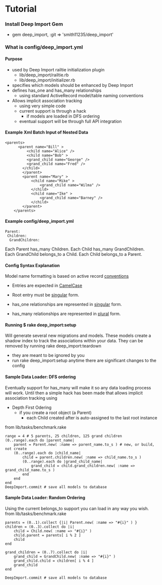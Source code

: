 # Tutorial

### Install Deep Import Gem

- gem deep_import, :git => 'smith11235/deep_import'

### What is config/deep_import.yml

#### Purpose
- used by Deep Import railtie initialization plugin
	- lib/deep_import/railtie.rb
	- lib/deep_import/initializer.rb
- specifies which models should be enhanced by Deep Import
- defines has_one and has_many relationships
	- using standard ActiveRecord model/table naming conventions
- Allows implicit association tracking
	- using very simple code
	- current support is through a hack
		- if models are loaded in DFS ordering
	- eventual support will be through full API integration

#### Example Xml Batch Input of Nested Data
    <parents>
		  <parent name="Bill" >
			  <child name="Alice" />
			  <child name="Bob" >
		      <grand_child name="George" />
		      <grand_child name="Fred" />
		    </child>
			</parent>
			<parent name="Mary" >
				<child name="Mike" >
					<grand_child name="Wilma" />
				</child>
				<child name="Ike" >
					<grand_child name="Barney" />
				</child>
			</parent>
		</parents>

#### Example config/deep_import.yml 
    Parent:
     Children:
      GrandChildren:

Each Parent has_many Children.  Each Child has_many GrandChildren.<br />
Each GrandChild belongs_to a Child.  Each Child belongs_to a Parent.

#### Config Syntax Explanation
Model name formatting is based on active record [conventions](http://api.rubyonrails.org/classes/ActiveSupport/Inflector.html)
- Entries are expected in [CamelCase](http://api.rubyonrails.org/classes/ActiveSupport/Inflector.html#method-i-camelize)

- Root entry must be [singular](http://api.rubyonrails.org/classes/ActiveSupport/Inflector.html#method-i-singularize) form.
- has_one relationships are represented in [singular](http://api.rubyonrails.org/classes/ActiveSupport/Inflector.html#method-i-singularize) form.
- has_many relationships are represented in [plural](http://api.rubyonrails.org/classes/ActiveSupport/Inflector.html#method-i-pluralize) form.

#### Running $ rake deep_import:setup
Will generate several new migrations and models.
These models create a shadow index to track the associations within your data.
They can be removed by running rake deep_import:teardown
- they are meant to be ignored by you
- run rake deep_import:setup anytime there are significant changes to the config

#### Sample Data Loader: DFS ordering
Eventually support for has_many will make it so any data loading process will work.
Until then a simple hack has been made that allows implicit association tracking using
- Depth First Odering
	- if you create a root object (a Parent)
		- each Child created after is auto-assigned to the last root instance

from lib/tasks/benchmark.rake

	range = 4 # 5 parents, 25 children, 125 grand children 
	(0..range).each do |parent_name|
		parent = Parent.new( :name => parent_name.to_s ) # new, or build, not create
		(0..range).each do |child_name|
			child = parent.children.new( :name => child_name.to_s )
			(0..range).each do |grand_child_name|
				grand_child = child.grand_children.new( :name => grand_child_name.to_s )
			end
		end
	end
	DeepImport.commit # save all models to database

#### Sample Data Loader: Random Ordering
Using the current belongs_to support you can load in any way you wish.
from lib/tasks/benchmark.rake

	parents = (0..1).collect {|i| Parent.new( :name => "#{i}" ) }
	children = (0..3).collect do |i| 
		child = Child.new( :name => "#{i}" )
		child.parent = parents[ i % 2 ]
		child
	end

	grand_children = (0..7).collect do |i|
		grand_child = GrandChild.new( :name => "#{i}" ) 
		grand_child.child = children[ i % 4 ]
		grand_child
	end

	DeepImport.commit # save all models to database
